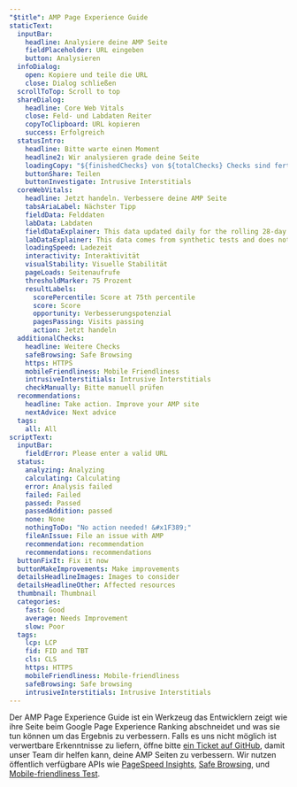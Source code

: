 ```yaml
---
"$title": AMP Page Experience Guide
staticText:
  inputBar:
    headline: Analysiere deine AMP Seite
    fieldPlaceholder: URL eingeben
    button: Analysieren
  infoDialog:
    open: Kopiere und teile die URL
    close: Dialog schließen
  scrollToTop: Scroll to top
  shareDialog:
    headline: Core Web Vitals
    close: Feld- und Labdaten Reiter
    copyToClipboard: URL kopieren
    success: Erfolgreich
  statusIntro:
    headline: Bitte warte einen Moment
    headline2: Wir analysieren grade deine Seite
    loadingCopy: "${finishedChecks} von ${totalChecks} Checks sind fertig"
    buttonShare: Teilen
    buttonInvestigate: Intrusive Interstitials
  coreWebVitals:
    headline: Jetzt handeln. Verbessere deine AMP Seite
    tabsAriaLabel: Nächster Tipp
    fieldData: Felddaten
    labData: Labdaten
    fieldDataExplainer: This data updated daily for the rolling 28-day period.
    labDataExplainer: This data comes from synthetic tests and does not impact page experience.
    loadingSpeed: Ladezeit
    interactivity: Interaktivität
    visualStability: Visuelle Stabilität
    pageLoads: Seitenaufrufe
    thresholdMarker: 75 Prozent
    resultLabels:
      scorePercentile: Score at 75th percentile
      score: Score
      opportunity: Verbesserungspotenzial
      pagesPassing: Visits passing
      action: Jetzt handeln
  additionalChecks:
    headline: Weitere Checks
    safeBrowsing: Safe Browsing
    https: HTTPS
    mobileFriendliness: Mobile Friendliness
    intrusiveInterstitials: Intrusive Interstitials
    checkManually: Bitte manuell prüfen
  recommendations:
    headline: Take action. Improve your AMP site
    nextAdvice: Next advice
  tags:
    all: All
scriptText:
  inputBar:
    fieldError: Please enter a valid URL
  status:
    analyzing: Analyzing
    calculating: Calculating
    error: Analysis failed
    failed: Failed
    passed: Passed
    passedAddition: passed
    none: None
    nothingToDo: "No action needed! &#x1F389;"
    fileAnIssue: File an issue with AMP
    recommendation: recommendation
    recommendations: recommendations
  buttonFixIt: Fix it now
  buttonMakeImprovements: Make improvements
  detailsHeadlineImages: Images to consider
  detailsHeadlineOther: Affected resources
  thumbnail: Thumbnail
  categories:
    fast: Good
    average: Needs Improvement
    slow: Poor
  tags:
    lcp: LCP
    fid: FID and TBT
    cls: CLS
    https: HTTPS
    mobileFriendliness: Mobile-friendliness
    safeBrowsing: Safe browsing
    intrusiveInterstitials: Intrusive Interstitials
---
```


Der AMP Page Experience Guide ist ein Werkzeug das Entwicklern zeigt wie ihre Seite beim Google Page Experience Ranking abschneidet und was sie tun können um das Ergebnis zu verbessern. Falls es uns nicht möglich ist verwertbare Erkenntnisse zu liefern, öffne bitte [ein Ticket auf GitHub](https://github.com/ampproject/amphtml/issues/new?assignees=&labels=Type:+Page+experience&template=page-experience.md&title=Page+experience+issue), damit unser Team dir helfen kann, deine AMP Seiten zu verbessern. Wir nutzen öffentlich verfügbare APIs wie [PageSpeed Insights](https://developers.google.com/speed/pagespeed/insights/), [Safe Browsing](https://developers.google.com/safe-browsing/v4/lookup-api), und [Mobile-friendliness Test](https://search.google.com/test/mobile-friendly).
